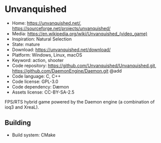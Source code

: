 # Unvanquished

- Home: https://unvanquished.net/, https://sourceforge.net/projects/unvanquished/
- Media: https://en.wikipedia.org/wiki/Unvanquished_(video_game)
- Inspiration: Natural Selection
- State: mature
- Download: https://unvanquished.net/download/
- Platform: Windows, Linux, macOS
- Keyword: action, shooter
- Code repository: https://github.com/Unvanquished/Unvanquished.git, https://github.com/DaemonEngine/Daemon.git @add
- Code language: C, C++
- Code license: GPL-3.0
- Code dependency: Dæmon
- Assets license: CC-BY-SA-2.5

FPS/RTS hybrid game powered by the Daemon engine (a combination of ioq3 and XreaL).

## Building

- Build system: CMake

